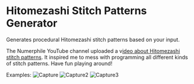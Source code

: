 # Hitomezashi Stitch Patterns Generator
Generates procedural Hitomezashi stitch patterns based on your input.

The Numerphile YouTube channel uploaded a v[ideo about Hitomezashi stitch patterns](https://www.youtube.com/watch?v=JbfhzlMk2eY "ideo about Hitomezashi stitch patterns"). It inspired me to mess with programming all different kinds of stitch patterns. Have fun playing around!

Examples:
![Capture](https://user-images.githubusercontent.com/36103001/146637968-5538ff06-a5f5-47bc-89d3-7c850755104f.PNG)
![Capture2](https://user-images.githubusercontent.com/36103001/146637971-7f31e51f-efb3-4d7b-9166-c37b5410c8d7.PNG)
![Capture3](https://user-images.githubusercontent.com/36103001/146637973-14f0641b-9aca-4358-a94a-7db0f1ffe00e.PNG)
